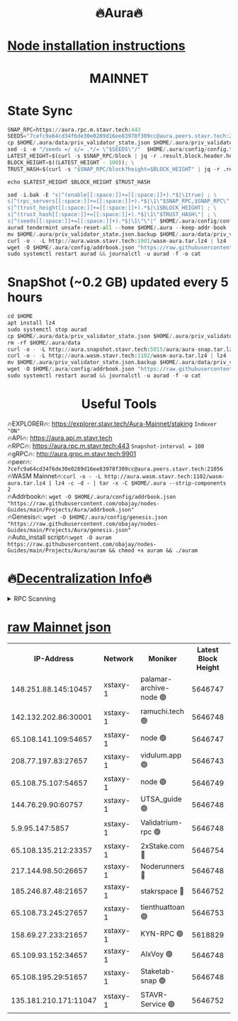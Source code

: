 <h1 align="center"> 🔥Aura🔥</h1>

[Node installation instructions](https://github.com/obajay/nodes-Guides/tree/main/Projects/Aura)
=
<h1 align="center"> MAINNET</h1>


# State Sync
```python
SNAP_RPC=https://aura.rpc.m.stavr.tech:443
SEEDS="7cefc9a64cd34f6de30e0289d16ee83978f309cc@aura.peers.stavr.tech:21056"
cp $HOME/.aura/data/priv_validator_state.json $HOME/.aura/priv_validator_state.json.backup
sed -i -e "/seeds =/ s/= .*/= \"$SEEDS\"/"  $HOME/.aura/config/config.toml
LATEST_HEIGHT=$(curl -s $SNAP_RPC/block | jq -r .result.block.header.height); \
BLOCK_HEIGHT=$((LATEST_HEIGHT - 100)); \
TRUST_HASH=$(curl -s "$SNAP_RPC/block?height=$BLOCK_HEIGHT" | jq -r .result.block_id.hash)

echo $LATEST_HEIGHT $BLOCK_HEIGHT $TRUST_HASH

sed -i.bak -E "s|^(enable[[:space:]]+=[[:space:]]+).*$|\1true| ; \
s|^(rpc_servers[[:space:]]+=[[:space:]]+).*$|\1\"$SNAP_RPC,$SNAP_RPC\"| ; \
s|^(trust_height[[:space:]]+=[[:space:]]+).*$|\1$BLOCK_HEIGHT| ; \
s|^(trust_hash[[:space:]]+=[[:space:]]+).*$|\1\"$TRUST_HASH\"| ; \
s|^(seeds[[:space:]]+=[[:space:]]+).*$|\1\"\"|" $HOME/.aura/config/config.toml
aurad tendermint unsafe-reset-all --home $HOME/.aura --keep-addr-book
mv $HOME/.aura/priv_validator_state.json.backup $HOME/.aura/data/priv_validator_state.json
curl -o - -L http://aura.wasm.stavr.tech:1001/wasm-aura.tar.lz4 | lz4 -c -d - | tar -x -C $HOME/.aura --strip-components 2
wget -O $HOME/.aura/config/addrbook.json "https://raw.githubusercontent.com/obajay/nodes-Guides/main/Projects/Aura/addrbook.json"
sudo systemctl restart aurad && journalctl -u aurad -f -o cat
```
# SnapShot (~0.2 GB) updated every 5 hours
```python
cd $HOME
apt install lz4
sudo systemctl stop aurad
cp $HOME/.aura/data/priv_validator_state.json $HOME/.aura/priv_validator_state.json.backup
rm -rf $HOME/.aura/data
curl -o - -L http://aura.snapshot.stavr.tech:5015/aura/aura-snap.tar.lz4 | lz4 -c -d - | tar -x -C $HOME/.aura --strip-components 2
curl -o - -L http://aura.wasm.stavr.tech:1102/wasm-aura.tar.lz4 | lz4 -c -d - | tar -x -C $HOME/.aura --strip-components 2
mv $HOME/.aura/priv_validator_state.json.backup $HOME/.aura/data/priv_validator_state.json
wget -O $HOME/.aura/config/addrbook.json "https://raw.githubusercontent.com/obajay/nodes-Guides/main/Projects/Aura/addrbook.json"
sudo systemctl restart aurad && journalctl -u aurad -f -o cat
```

 <h1 align="center"> Useful Tools</h1>

🔥EXPLORER🔥:     https://explorer.stavr.tech/Aura-Mainnet/staking        `Indexer "ON"` \
🔥API🔥:          https://aura.api.m.stavr.tech \
🔥RPC🔥:          https://aura.rpc.m.stavr.tech:443              `Snapshot-interval = 100` \
🔥gRPC🔥:         http://aura.grpc.m.stavr.tech:9901 \
🔥peer🔥:         `7cefc9a64cd34f6de30e0289d16ee83978f309cc@aura.peers.stavr.tech:21056` \
🔥WASM Mainnet🔥:`curl -o - -L http://aura.wasm.stavr.tech:1102/wasm-aura.tar.lz4 | lz4 -c -d - | tar -x -C $HOME/.aura --strip-components 2` \
🔥Addrbook🔥:  `wget -O $HOME/.aura/config/addrbook.json "https://raw.githubusercontent.com/obajay/nodes-Guides/main/Projects/Aura/addrbook.json"` \
🔥Genesis🔥:  `wget -O $HOME/.aura/config/genesis.json "https://raw.githubusercontent.com/obajay/nodes-Guides/main/Projects/Aura/genesis.json"` \
🔥Auto_install script🔥:`wget -O auram https://raw.githubusercontent.com/obajay/nodes-Guides/main/Projects/Aura/auram && chmod +x auram && ./auram`

🔥[Decentralization Info](https://github.com/obajay/StateSync-snapshots/tree/main/Projects/Aura/Decentralization)🔥
=

<details>
<summary>RPC Scanning</summary>

<h2 align="center"> We scan nodes in real time every 4 hours. And we provide the final result of RPC endpoints.
We cannot influence the operation of these nodes in any way. </h2>


```python
If Voting Power is higher than 0 --> then the Node is a validator of the network and may be subject to attack and be a potential threat to the chain.
```
```python
We marked such validators with a red symbol
```

</details>

[raw Mainnet json](https://rpc-check.auram.stavr.tech/auram/rpcauram_result.json)
=



<table><tr><th>IP-Address</th><th>Network</th><th>Moniker</th><th>Latest Block Height</th><th>Earliest Block Height</th><th>Catching Up</th><th>Tx Index</th><th>Voting Power</th><th>Scan Time</th></tr><tr><td>148.251.88.145:10457</td><td>xstaxy-1</td><td>palamar-archive-node 🟢</td><td>5646747</td><td>1</td><td>False</td><td>on</td><td>0</td><td>2024-03-28T20:51:22.806608436UTC</td></tr><tr><td>142.132.202.86:30001</td><td>xstaxy-1</td><td>ramuchi.tech 🟢</td><td>5646748</td><td>1</td><td>False</td><td>on</td><td>0</td><td>2024-03-28T20:51:30.770574359UTC</td></tr><tr><td>65.108.141.109:54657</td><td>xstaxy-1</td><td>node 🟢</td><td>5646747</td><td>151001</td><td>False</td><td>on</td><td>0</td><td>2024-03-28T20:51:23.095332023UTC</td></tr><tr><td>208.77.197.83:27657</td><td>xstaxy-1</td><td>vidulum.app 🟢</td><td>5646743</td><td>3205801</td><td>False</td><td>on</td><td>0</td><td>2024-03-28T20:51:03.714471968UTC</td></tr><tr><td>65.108.75.107:54657</td><td>xstaxy-1</td><td>node 🟢</td><td>5646749</td><td>4717763</td><td>False</td><td>on</td><td>0</td><td>2024-03-28T20:51:35.169070447UTC</td></tr><tr><td>144.76.29.90:60757</td><td>xstaxy-1</td><td>UTSA_guide 🟢</td><td>5646748</td><td>4778001</td><td>False</td><td>on</td><td>0</td><td>2024-03-28T20:51:30.338010551UTC</td></tr><tr><td>5.9.95.147:5857</td><td>xstaxy-1</td><td>Validatrium-rpc 🟢</td><td>5646748</td><td>4967682</td><td>False</td><td>on</td><td>0</td><td>2024-03-28T20:51:30.547966520UTC</td></tr><tr><td>65.108.135.212:23357</td><td>xstaxy-1</td><td>2xStake.com 🔴</td><td>5646754</td><td>5055501</td><td>False</td><td>off</td><td>530059</td><td>2024-03-28T20:52:06.899115505UTC</td></tr><tr><td>217.144.98.50:26657</td><td>xstaxy-1</td><td>Noderunners 🔴</td><td>5646748</td><td>5068001</td><td>False</td><td>off</td><td>2027408</td><td>2024-03-28T20:51:30.124433265UTC</td></tr><tr><td>185.246.87.48:21657</td><td>xstaxy-1</td><td>stakrspace 🔴</td><td>5646752</td><td>5122001</td><td>False</td><td>on</td><td>2000310</td><td>2024-03-28T20:51:56.105150401UTC</td></tr><tr><td>65.108.73.245:27657</td><td>xstaxy-1</td><td>tienthuattoan 🟢</td><td>5646753</td><td>5205795</td><td>False</td><td>on</td><td>0</td><td>2024-03-28T20:52:00.484277679UTC</td></tr><tr><td>158.69.27.233:21657</td><td>xstaxy-1</td><td>KYN-RPC 🟢</td><td>5618829</td><td>5209519</td><td>False</td><td>on</td><td>0</td><td>2024-03-28T20:51:22.599243699UTC</td></tr><tr><td>65.109.93.152:34657</td><td>xstaxy-1</td><td>AlxVoy 🟢</td><td>5646748</td><td>5235523</td><td>False</td><td>on</td><td>0</td><td>2024-03-28T20:51:29.757455833UTC</td></tr><tr><td>65.108.195.29:51657</td><td>xstaxy-1</td><td>Staketab-snap 🟢</td><td>5646748</td><td>5329201</td><td>False</td><td>off</td><td>0</td><td>2024-03-28T20:51:29.473881296UTC</td></tr><tr><td>135.181.210.171:11047</td><td>xstaxy-1</td><td>STAVR-Service 🟢</td><td>5646752</td><td>5644001</td><td>False</td><td>on</td><td>0</td><td>2024-03-28T20:51:55.823479325UTC</td></tr></table>
